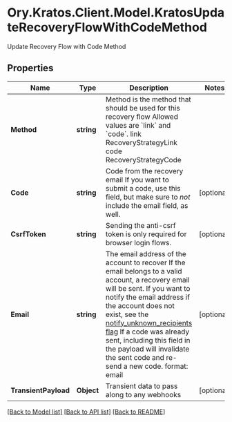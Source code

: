 # Ory.Kratos.Client.Model.KratosUpdateRecoveryFlowWithCodeMethod
Update Recovery Flow with Code Method

## Properties

Name | Type | Description | Notes
------------ | ------------- | ------------- | -------------
**Method** | **string** | Method is the method that should be used for this recovery flow  Allowed values are &#x60;link&#x60; and &#x60;code&#x60;. link RecoveryStrategyLink code RecoveryStrategyCode | 
**Code** | **string** | Code from the recovery email  If you want to submit a code, use this field, but make sure to _not_ include the email field, as well. | [optional] 
**CsrfToken** | **string** | Sending the anti-csrf token is only required for browser login flows. | [optional] 
**Email** | **string** | The email address of the account to recover  If the email belongs to a valid account, a recovery email will be sent.  If you want to notify the email address if the account does not exist, see the [notify_unknown_recipients flag](https://www.ory.sh/docs/kratos/self-service/flows/account-recovery-password-reset#attempted-recovery-notifications)  If a code was already sent, including this field in the payload will invalidate the sent code and re-send a new code.  format: email | [optional] 
**TransientPayload** | **Object** | Transient data to pass along to any webhooks | [optional] 

[[Back to Model list]](../../README.md#documentation-for-models) [[Back to API list]](../../README.md#documentation-for-api-endpoints) [[Back to README]](../../README.md)

